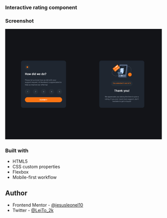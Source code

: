### Interactive rating component

### Screenshot

![](./screenshot.jpg)

### Built with

- HTML5
- CSS custom properties
- Flexbox
- Mobile-first workflow

## Author

- Frontend Mentor - [@jesusleonel10](https://www.frontendmentor.io/profile/jesusleonel10)
- Twitter - [@LeiTo_2k](https://twitter.com/LeiTo_2k)
